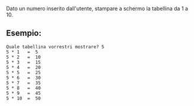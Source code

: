 Dato un numero inserito dall'utente, stampare a schermo la tabellina da 1 a 10.

## Esempio:
```plaintext
Quale tabellina vorrestri mostrare? 5
5 * 1   =  5
5 * 2   =  10
5 * 3   =  15
5 * 4   =  20
5 * 5   =  25
5 * 6   =  30
5 * 7   =  35
5 * 8   =  40
5 * 9   =  45
5 * 10  =  50
```